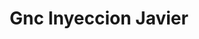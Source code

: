 ---
title: "Gnc Inyeccion Javier"
url: /san-salvador-de-jujuy/gnc-inyeccion-javier/
shop: Autowerkstatt
---